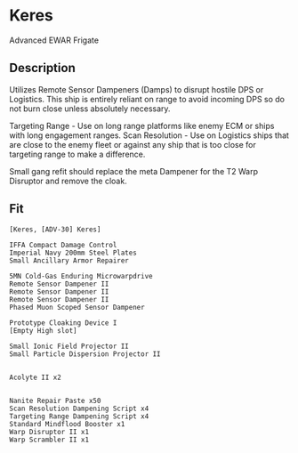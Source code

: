 # Keres

Advanced EWAR Frigate


## Description

Utilizes Remote Sensor Dampeners (Damps) to disrupt hostile DPS or Logistics. This ship is entirely reliant on range to avoid incoming DPS so do not burn close unless absolutely necessary.

Targeting Range - Use on long range platforms like enemy ECM or ships with long engagement ranges.
Scan Resolution - Use on Logistics ships that are close to the enemy fleet or against any ship that is too close for targeting range to make a difference.

Small gang refit should replace the meta Dampener for the T2 Warp Disruptor and remove the cloak.

## Fit

```
[Keres, [ADV-30] Keres]

IFFA Compact Damage Control
Imperial Navy 200mm Steel Plates
Small Ancillary Armor Repairer

5MN Cold-Gas Enduring Microwarpdrive
Remote Sensor Dampener II
Remote Sensor Dampener II
Remote Sensor Dampener II
Phased Muon Scoped Sensor Dampener

Prototype Cloaking Device I
[Empty High slot]

Small Ionic Field Projector II
Small Particle Dispersion Projector II


Acolyte II x2


Nanite Repair Paste x50
Scan Resolution Dampening Script x4
Targeting Range Dampening Script x4
Standard Mindflood Booster x1
Warp Disruptor II x1
Warp Scrambler II x1
```
